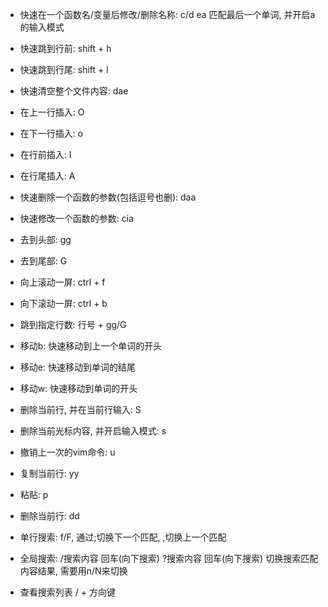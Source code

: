 - 快速在一个函数名/变量后修改/删除名称: c/d ea 匹配最后一个单词, 并开启a的输入模式

- 快速跳到行前: shift + h

- 快速跳到行尾:  shift + l

- 快速清空整个文件内容: dae

- 在上一行插入: O

- 在下一行插入: o

- 在行前插入: I

- 在行尾插入: A

- 快速删除一个函数的参数(包括逗号也删): daa

- 快速修改一个函数的参数: cia

- 去到头部: gg

- 去到尾部: G

- 向上滚动一屏: ctrl + f

- 向下滚动一屏: ctrl + b

- 跳到指定行数: 行号 + gg/G

- 移动b: 快速移动到上一个单词的开头

- 移动e: 快速移动到单词的结尾

- 移动w: 快速移动到单词的开头

- 删除当前行, 并在当前行输入: S

- 删除当前光标内容, 并开启输入模式: s

- 撤销上一次的vim命令: u

- 复制当前行: yy

- 粘贴: p

- 删除当前行: dd

- 单行搜索: f/F, 通过;切换下一个匹配, ,切换上一个匹配

- 全局搜索: /搜索内容 回车(向下搜索)  ?搜索内容 回车(向下搜索) 切换搜索匹配内容结果, 需要用n/N来切换

- 查看搜索列表 / + 方向键



